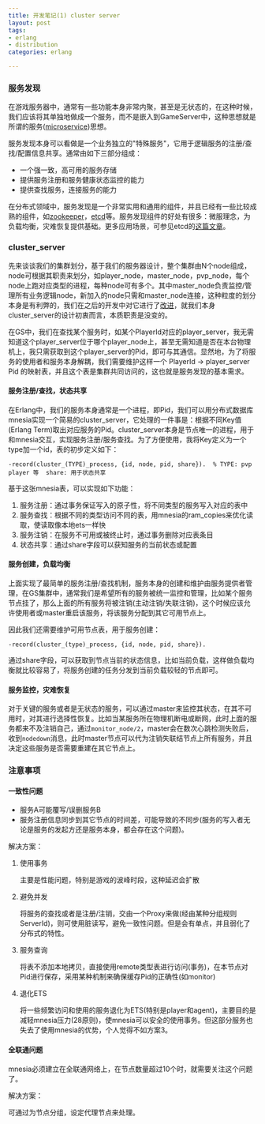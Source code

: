 ```yaml
---
title: 开发笔记(1) cluster server
layout: post
tags:
- erlang
- distribution
categories: erlang

---
```


### 服务发现

在游戏服务器中，通常有一些功能本身非常内聚，甚至是无状态的，在这种时候，我们应该将其单独地做成一个服务，而不是嵌入到GameServer中，这种思想就是所谓的服务([microservice][])思想。

服务发现本身可以看做是一个业务独立的"特殊服务"，它用于逻辑服务的注册/查找/配置信息共享。通常由如下三部分组成：

- 一个强一致，高可用的服务存储
- 提供服务注册和服务健康状态监控的能力
- 提供查找服务，连接服务的能力

在分布式领域中，服务发现是一个非常实用和通用的组件，并且已经有一些比较成熟的组件，如[zookeeper][zookeeper]，[etcd][etcd]等。服务发现组件的好处有很多：微服理念，为负载均衡，灾难恢复提供基础。更多应用场景，可参见etcd的[这篇文章][etcd_introduction]。

<!--more-->

### cluster_server

先来谈谈我们的集群划分，基于我们的服务器设计，整个集群由N个node组成，node可根据其职责来划分，如player_node，master_node，pvp_node，每个node上跑对应类型的进程，每种node可有多个。其中master_node负责监控/管理所有业务逻辑node，新加入的node只需和master_node连接，这种粒度的划分本身是有利弊的，我们在之后的开发中对它进行了[改进](http://wudaijun.com/2016/01/erlang-server-design5-server-node/)，就我们本身cluster_server的设计初衷而言，本质职责是没变的。

在GS中，我们在查找某个服务时，如某个PlayerId对应的player_server，我无需知道这个player_server位于哪个player_node上，甚至无需知道是否在本台物理机上，我只需获取到这个player_server的Pid，即可与其通信。显然地，为了将服务的使用者和服务本身解耦，我们需要维护这样一个 PlayerId -> player_server Pid 的映射表，并且这个表是集群共同访问的，这也就是服务发现的基本需求。

#### 服务注册/查找，状态共享

在Erlang中，我们的服务本身通常是一个进程，即Pid，我们可以用分布式数据库mnesia实现一个简易的cluster_server，它处理的一件事是：根据不同Key值(Erlang Term)取出对应服务的Pid。cluster_server本身是节点唯一的进程，用于和mnesia交互，实现服务注册/服务查找。为了方便使用，我将Key定义为一个type加一个id，表的初步定义如下：

	-record(cluster_(TYPE)_process, {id, node, pid, share}).  % TYPE: pvp player 等  share: 用于状态共享

基于这张mnesia表，可以实现如下功能：

1.  服务注册：通过事务保证写入的原子性，将不同类型的服务写入对应的表中
2. 服务查找：根据不同的类型访问不同的表，用mnesia的ram_copies来优化读取，使读取像本地ets一样快
3. 服务注销：在服务不可用或被终止时，通过事务删除对应表条目
4. 状态共享：通过share字段可以获知服务的当前状态或配置

#### 服务创建，负载均衡

上面实现了最简单的服务注册/查找机制，服务本身的创建和维护由服务提供者管理，在GS集群中，通常我们是希望所有的服务被统一监控和管理，比如某个服务节点挂了，那么上面的所有服务将被注销(主动注销/失联注销)，这个时候应该允许使用者或master重启该服务，将该服务分配到其它可用节点上。

因此我们还需要维护可用节点表，用于服务创建：

	-record(cluster_(type)_process, {id, node, pid, share}).

通过share字段，可以获取到节点当前的状态信息，比如当前负载，这样做负载均衡就比较容易了，将服务创建的任务分发到当前负载较轻的节点即可。

#### 服务监控，灾难恢复

对于关键的服务或者是无状态的服务，可以通过master来监控其状态，在其不可用时，对其进行选择性恢复。比如当某服务所在物理机断电或断网，此时上面的服务都来不及注销自己，通过`monitor_node/2`，master会在数次心跳检测失败后，收到`nodedown`消息，此时master节点可以代为注销失联结节点上所有服务，并且决定这些服务是否需要重建在其它节点上。

### 注意事项

#### 一致性问题

- 服务A可能覆写/误删服务B
- 服务注册信息同步到其它节点的时间差，可能导致的不同步(服务的写入者无论是服务的发起方还是服务本身，都会存在这个问题)。

解决方案：

1. 使用事务

	主要是性能问题，特别是游戏的波峰时段，这种延迟会扩散

2. 避免并发

	将服务的查找或者是注册/注销，交由一个Proxy来做(经由某种分组规则ServerId)，则可使用脏读写，避免一致性问题。但是会有单点，并且弱化了分布式的特性。
	
3. 服务查询

	将表不添加本地拷贝，直接使用remote类型表进行访问(事务)，在本节点对Pid进行保存，采用某种机制来确保缓存Pid的正确性(如monitor)

4. 退化ETS

	将一些频繁访问和使用的服务退化为ETS(特别是player和agent)，主要目的是减轻mnesia压力(28原则)，使mnesia可以安全的使用事务。但这部分服务也失去了使用mnesia的优势，个人觉得不如方案3。
	
#### 全联通问题

mnesia必须建立在全联通网络上，在节点数量超过10个时，就需要关注这个问题了。

解决方案：

可通过为节点分组，设定代理节点来处理。

[etcd]: https://github.com/coreos/etcd
[zookeeper]: https://zookeeper.apache.org/
[microservice]: http://martinfowler.com/articles/microservices.html#MicroservicesAndSoa
[etcd_introduction]: http://www.infoq.com/cn/articles/etcd-interpretation-application-scenario-implement-principle